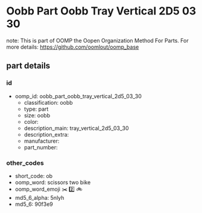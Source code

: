 # Oobb Part Oobb Tray Vertical 2D5 03 30  

note: This is part of OOMP the Oopen Organization Method For Parts. For more details: https://github.com/oomlout/oomp_base

##  part details





### id
* oomp_id: oobb_part_oobb_tray_vertical_2d5_03_30
  * classification: oobb
  * type: part
  * size: oobb
  * color: 
  * description_main: tray_vertical_2d5_03_30
  * description_extra: 
  * manufacturer: 
  * part_number: 

### other_codes
* short_code: ob
* oomp_word: scissors two bike
* oomp_word_emoji :scissors: :two: :bike:
* md5_6_alpha: 5nlyh
* md5_6: 90f3e9